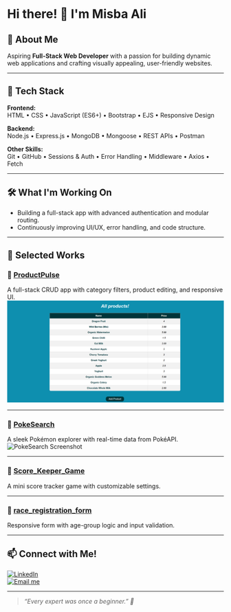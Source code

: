 # Hi there! 👋 I'm Misba Ali 

## 🌱 About Me
Aspiring **Full-Stack Web Developer** with a passion for building dynamic web applications and crafting visually appealing, user-friendly websites.

---

## 🚀 Tech Stack
**Frontend:**  
HTML • CSS • JavaScript (ES6+) • Bootstrap • EJS • Responsive Design

**Backend:**  
Node.js • Express.js • MongoDB • Mongoose • REST APIs • Postman

**Other Skills:**  
Git • GitHub • Sessions & Auth • Error Handling • Middleware • Axios • Fetch

---

## 🛠️ What I'm Working On
- Building a full-stack app with advanced authentication and modular routing.
- Continuously improving UI/UX, error handling, and code structure. 

---

## 📌 Selected Works
### 🔹 [ProductPulse](https://github.com/Misba0019/ProductPulse.git)  
A full-stack CRUD app with category filters, product editing, and responsive UI. 
![ProductPulse Screenshot](https://github.com/Misba0019/ProductPulse/blob/main/assets/all-products.png)

---

### 🔹 [PokeSearch](https://github.com/Misba0019/PokeSearch.git)  
A sleek Pokémon explorer with real-time data from PokéAPI.  
![PokeSearch Screenshot](https://github.com/Misba0019/PokeSearch/blob/main/assets/PokeSearch.png)

---

### 🔹 [Score_Keeper_Game](https://github.com/Misba0019/Score_Keeper_Game.git)  
A mini score tracker game with customizable settings.  

---

### 🔹 [race_registration_form](https://github.com/Misba0019/race_registration_form.git)  
Responsive form with age-group logic and input validation.  

---

## 📫 Connect with Me!
[![LinkedIn](https://img.shields.io/badge/LinkedIn-Profile-blue?style=flat&logo=linkedin)](https://www.linkedin.com/in/misba-ali)  
[![Email me](https://img.shields.io/badge/Email-Contact-red?style=flat&logo=gmail)](mailto:misbaalikhan@gmail.com)

---

> _“Every expert was once a beginner.” 🌱_
